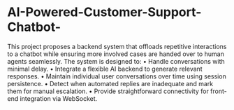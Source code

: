 # AI-Powered-Customer-Support-Chatbot-
This project proposes a backend system that offloads repetitive interactions to a chatbot while ensuring more involved cases are handed over to human agents seamlessly.
The system is designed to:
•	Handle conversations with minimal delay.
•	Integrate a flexible AI backend to generate relevant responses.
•	Maintain individual user conversations over time using session persistence.
•	Detect when automated replies are inadequate and mark them for manual escalation.
•	Provide straightforward connectivity for front-end integration via WebSocket.
